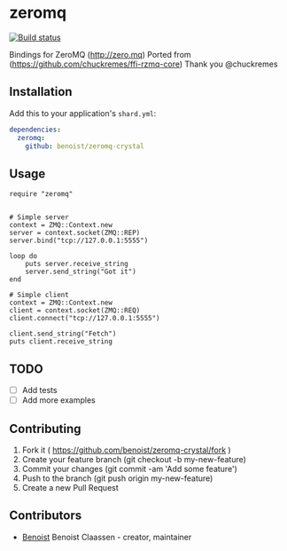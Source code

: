 # zeromq

[![Build status](https://travis-ci.org/benoist/zeromq-crystal.png?branch=master)](https://travis-ci.org/benoist/zeromq-crystal)

Bindings for ZeroMQ (http://zero.mq)
Ported from (https://github.com/chuckremes/ffi-rzmq-core) Thank you @chuckremes

## Installation

Add this to your application's `shard.yml`:

```yaml
dependencies:
  zeromq:
    github: benoist/zeromq-crystal
```


## Usage


```crystal
require "zeromq"
```

```crystal

# Simple server
context = ZMQ::Context.new
server = context.socket(ZMQ::REP)
server.bind("tcp://127.0.0.1:5555")

loop do
    puts server.receive_string
    server.send_string("Got it")
end

# Simple client
context = ZMQ::Context.new
client = context.socket(ZMQ::REQ)
client.connect("tcp://127.0.0.1:5555")

client.send_string("Fetch")
puts client.receive_string
```

## TODO

- [ ] Add tests
- [ ] Add more examples

## Contributing

1. Fork it ( https://github.com/benoist/zeromq-crystal/fork )
2. Create your feature branch (git checkout -b my-new-feature)
3. Commit your changes (git commit -am 'Add some feature')
4. Push to the branch (git push origin my-new-feature)
5. Create a new Pull Request

## Contributors

- [Benoist](https://github.com/benoist) Benoist Claassen - creator, maintainer
